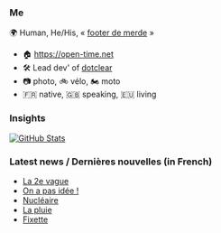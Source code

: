 ### Me

🌍 Human, He/His, « [footer de merde](https://open-time.net/post/2013/07/17/La-veritable-histoire-du-Footer-de-merde-) » 
* 🏠 https://open-time.net 
* 🛠️ Lead dev' of [dotclear](https://git.dotclear.org/dev/dotclear)
* 📷 photo, 🚲 vélo, 🏍️ moto 
* 🇫🇷 native, 🇬🇧 speaking, 🇪🇺 living

### Insights

[![GitHub Stats](https://github-readme-stats-sigma-five.vercel.app/api?username=franck-paul)](https://github.com/franck-paul)

### Latest news / Dernières nouvelles (in French)

<!-- BLOG-POST-LIST:START -->
- [La 2e vague](https://open-time.net/post/2025/01/18/La-2e-vague)
- [On a pas idée !](https://open-time.net/post/2025/01/17/On-a-pas-idee-)
- [Nucléaire](https://open-time.net/post/2025/01/16/Nucleaire)
- [La pluie](https://open-time.net/post/2025/01/15/La-pluie)
- [Fixette](https://open-time.net/post/2025/01/14/Fixette)
<!-- BLOG-POST-LIST:END -->
